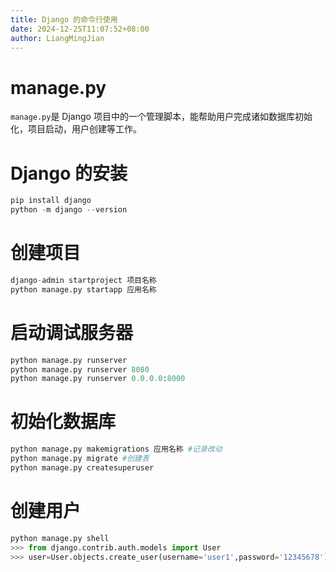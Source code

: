 ```yaml
---
title: Django 的命令行使用
date: 2024-12-25T11:07:52+08:00
author: LiangMingJian
---
```


# manage.py

`manage.py`是 Django 项目中的一个管理脚本，能帮助用户完成诸如数据库初始化，项目启动，用户创建等工作。

# Django 的安装

```python
pip install django
python -m django --version
```

# 创建项目

```python
django-admin startproject 项目名称
python manage.py startapp 应用名称
```

# 启动调试服务器

```python
python manage.py runserver
python manage.py runserver 8080
python manage.py runserver 0.0.0.0:8000
```

# 初始化数据库

```python
python manage.py makemigrations 应用名称 #记录改动
python manage.py migrate #创建表
python manage.py createsuperuser
```

# 创建用户

```python
python manage.py shell
>>> from django.contrib.auth.models import User
>>> user=User.objects.create_user(username='user1',password='12345678')
```
